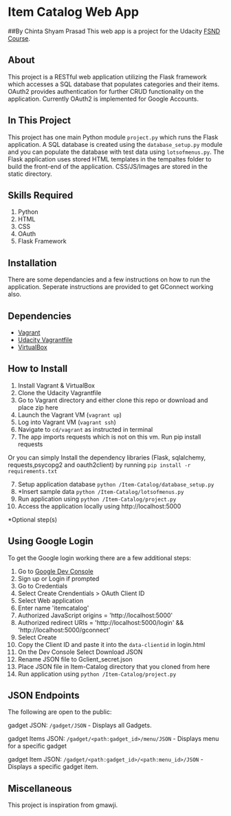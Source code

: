 # Item Catalog Web App
##By Chinta Shyam Prasad
This web app is a project for the Udacity [FSND Course](https://www.udacity.com/course/full-stack-web-developer-nanodegree--nd004).

## About
This project is a RESTful web application utilizing the Flask framework which accesses a SQL database that populates categories and their items. OAuth2 provides authentication for further CRUD functionality on the application. Currently OAuth2 is implemented for Google Accounts.

## In This Project
This project has one main Python module `project.py` which runs the Flask application. A SQL database is created using the `database_setup.py` module and you can populate the database with test data using `lotsofmenus.py`.
The Flask application uses stored HTML templates in the tempaltes folder to build the front-end of the application. CSS/JS/Images are stored in the static directory.

## Skills Required
1. Python
2. HTML   
3. CSS
4. OAuth
5. Flask Framework

## Installation
There are some dependancies and a few instructions on how to run the application.
Seperate instructions are provided to get GConnect working also.

## Dependencies
- [Vagrant](https://www.vagrantup.com/)
- [Udacity Vagrantfile](https://github.com/udacity/fullstack-nanodegree-vm)
- [VirtualBox](https://www.virtualbox.org/wiki/Downloads)



## How to Install
1. Install Vagrant & VirtualBox
2. Clone the Udacity Vagrantfile
3. Go to Vagrant directory and either clone this repo or download and place zip here
3. Launch the Vagrant VM (`vagrant up`)
4. Log into Vagrant VM (`vagrant ssh`)
5. Navigate to `cd/vagrant` as instructed in terminal
6. The app imports requests which is not on this vm. Run pip install requests

Or you can simply Install the dependency libraries (Flask, sqlalchemy, requests,psycopg2 and oauth2client) by running 
`pip install -r requirements.txt`

7. Setup application database `python /Item-Catalog/database_setup.py`
8. *Insert sample data `python /Item-Catalog/lotsofmenus.py`
9. Run application using `python /Item-Catalog/project.py`
10. Access the application locally using http://localhost:5000

*Optional step(s)
## Using Google Login
To get the Google login working there are a few additional steps:
1. Go to [Google Dev Console](https://console.developers.google.com)
2. Sign up or Login if prompted
3. Go to Credentials
4. Select Create Crendentials > OAuth Client ID
5. Select Web application
6. Enter name 'itemcatalog'
7. Authorized JavaScript origins = 'http://localhost:5000'
8. Authorized redirect URIs = 'http://localhost:5000/login' && 'http://localhost:5000/gconnect'
9. Select Create
10. Copy the Client ID and paste it into the `data-clientid` in login.html
11. On the Dev Console Select Download JSON
12. Rename JSON file to Gclient_secret.json
13. Place JSON file in Item-Catalog directory that you cloned from here
14. Run application using `python /Item-Catalog/project.py`

## JSON Endpoints
The following are open to the public:

gadget JSON: `/gadget/JSON`
    - Displays all Gadgets.

gadget Items JSON: `/gadget/<path:gadget_id>/menu/JSON`
    - Displays menu for a specific gadget

gadget Item JSON: `/gadget/<path:gadget_id>/<path:menu_id>/JSON`
    - Displays a specific gadget item.
## Miscellaneous
This project is inspiration from gmawji.
